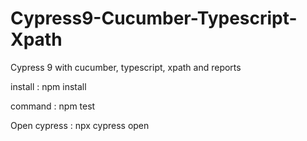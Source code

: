# Cypress9-Cucumber-Typescript-Xpath
Cypress 9 with cucumber, typescript, xpath and reports

install : npm install

command : npm test

Open cypress : npx cypress open
